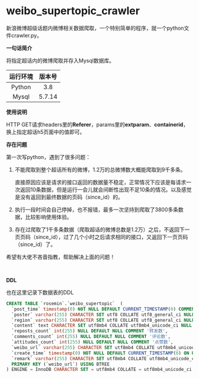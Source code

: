 # weibo_supertopic_crawler

新浪微博超级话题内微博相关数据爬取，一个特别简单的程序，就一个python文件crawler.py。

**一句话简介**

将指定超话内的微博爬取并存入Mysql数据库。

| 运行环境 | 版本号 |
| :------: | :----: |
|  Python  |  3.8   |
|  Mysql   | 5.7.14 |

**使用说明**

HTTP GET请求headers里的**Referer**，params里的**extparam**、**containerid**，换上指定超话h5页面中的值即可。

**存在问题**

第一次写python，遇到了很多问题：

1. 不能爬取到整个超话所有的微博，1.2万的总微博数大概能爬取到9千多条。

   直接原因应该是请求的接口返回的数据量不稳定，正常情况下应该是每请求一次返回10条数据，但是运行一会儿就会间断性出现不足10条的情况。以及感觉是没有返回到最终数据的页码（since_id）的。

2. 执行一段时间会自己停掉，也不报错，最多一次坚持到爬取了3800多条数据，比较影响使用体验。

3. 存在过爬取了1千多条数据（爬取超话的微博总数是1.2万）之后，不返回下一页页码（since_id），过了几个小时之后请求相同的接口，又返回下一页页码（since_id）了。


希望有大佬不吝啬指教，帮助解决上面的问题！

<br>

**DDL**

也在这里记录下数据表的DDL

```sql
CREATE TABLE `rosemin`.`weibo_supertopic`  (
  `post_time` timestamp(0) NOT NULL DEFAULT CURRENT_TIMESTAMP(0) COMMENT '发布时间',
  `poster` varchar(255) CHARACTER SET utf8 COLLATE utf8_general_ci NULL DEFAULT NULL COMMENT '发布人',
  `region` varchar(255) CHARACTER SET utf8 COLLATE utf8_general_ci NULL DEFAULT NULL COMMENT '地区',
  `content` text CHARACTER SET utf8mb4 COLLATE utf8mb4_unicode_ci NULL COMMENT '内容',
  `reposts_count` int(255) NULL DEFAULT NULL COMMENT '转发数',
  `comments_count` int(255) NULL DEFAULT NULL COMMENT '评论数',
  `attitudes_count` int(255) NULL DEFAULT NULL COMMENT '点赞数',
  `weibo_url` varchar(255) CHARACTER SET utf8mb4 COLLATE utf8mb4_unicode_ci NOT NULL COMMENT '微博地址',
  `create_time` timestamp(0) NOT NULL DEFAULT CURRENT_TIMESTAMP(0) ON UPDATE CURRENT_TIMESTAMP(0) COMMENT '入库时间',
  `remark` varchar(255) CHARACTER SET utf8mb4 COLLATE utf8mb4_unicode_ci NULL DEFAULT NULL COMMENT '备注',
  PRIMARY KEY (`weibo_url`) USING BTREE
) ENGINE = InnoDB CHARACTER SET = utf8mb4 COLLATE = utf8mb4_unicode_ci COMMENT = '微博超话爬取' ROW_FORMAT = DYNAMIC;
```
